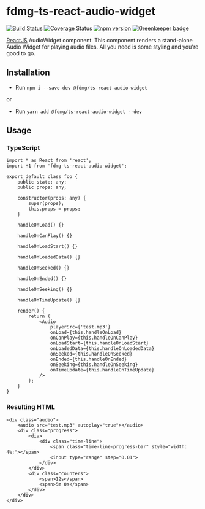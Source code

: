 # fdmg-ts-react-audio-widget

[![Build Status](https://travis-ci.org/FDMediagroep/fdmg-ts-react-audio-widget.svg?branch=master)](https://travis-ci.org/FDMediagroep/fdmg-ts-react-audio-widget)
[![Coverage Status](https://coveralls.io/repos/github/FDMediagroep/fdmg-ts-react-audio-widget/badge.svg?branch=master)](https://coveralls.io/github/FDMediagroep/fdmg-ts-react-audio-widget?branch=master)
[![npm version](https://badge.fury.io/js/%40fdmg%2Fts-react-audio-widget.svg)](https://badge.fury.io/js/%40fdmg%2Fts-react-audio-widget)
[![Greenkeeper badge](https://badges.greenkeeper.io/FDMediagroep/fdmg-ts-react-audio-widget.svg)](https://greenkeeper.io/)

[ReactJS](https://reactjs.org/) AudioWidget component. This component renders a stand-alone Audio Widget for playing
audio files. All you need is some styling and you're good to go.

## Installation
- Run `npm i --save-dev @fdmg/ts-react-audio-widget`

or

- Run `yarn add @fdmg/ts-react-audio-widget --dev`

## Usage
### TypeScript
```
import * as React from 'react';
import H1 from 'fdmg-ts-react-audio-widget';

export default class foo {
    public state: any;
    public props: any;

    constructor(props: any) {
        super(props);
        this.props = props;
    }
    
    handleOnLoad() {}

    handleOnCanPlay() {}

    handleOnLoadStart() {}

    handleOnLoadedData() {}

    handleOnSeeked() {}

    handleOnEnded() {}

    handleOnSeeking() {}

    handleOnTimeUpdate() {}

    render() {
        return (
            <Audio
                playerSrc={'test.mp3'}
                onLoad={this.handleOnLoad}
                onCanPlay={this.handleOnCanPlay}
                onLoadStart={this.handleOnLoadStart}
                onLoadedData={this.handleOnLoadedData}
                onSeeked={this.handleOnSeeked}
                onEnded={this.handleOnEnded}
                onSeeking={this.handleOnSeeking}
                onTimeUpdate={this.handleOnTimeUpdate}
            />
        );
    }
}
```

### Resulting HTML
```
<div class="audio">
    <audio src="test.mp3" autoplay="true"></audio>
    <div class="progress">
        <div>
            <div class="time-line">
                <span class="time-line-progress-bar" style="width: 4%;"></span>
                <input type="range" step="0.01">
            </div>
        </div>
        <div class="counters">
            <span>12s</span>
            <span>5m 0s</span>
        </div>
    </div>
</div>
```
